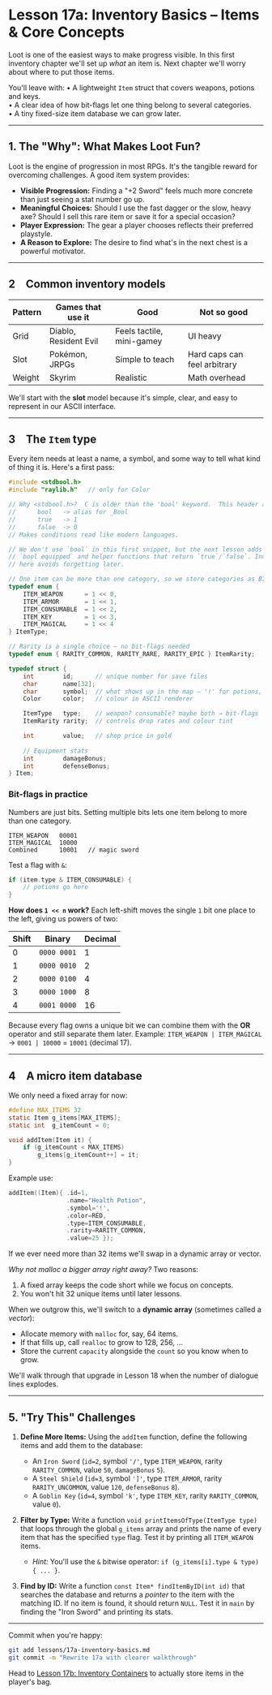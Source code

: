 # Lesson 17a: Inventory Basics – Items & Core Concepts

Loot is one of the easiest ways to make progress visible.  In this first inventory chapter we'll set up *what* an item is.  Next chapter we'll worry about where to put those items.

You'll leave with:
• A lightweight `Item` struct that covers weapons, potions and keys.  
• A clear idea of how bit-flags let one thing belong to several categories.  
• A tiny fixed-size item database we can grow later.

---
## 1. The "Why": What Makes Loot Fun?
Loot is the engine of progression in most RPGs. It's the tangible reward for overcoming challenges. A good item system provides:
- **Visible Progression:** Finding a "+2 Sword" feels much more concrete than just seeing a stat number go up.
- **Meaningful Choices:** Should I use the fast dagger or the slow, heavy axe? Should I sell this rare item or save it for a special occasion?
- **Player Expression:** The gear a player chooses reflects their preferred playstyle.
- **A Reason to Explore:** The desire to find what's in the next chest is a powerful motivator.

---
## 2 Common inventory models
Pattern | Games that use it | Good | Not so good
------- | ---------------- | ---- | ------------
Grid    | Diablo, Resident Evil | Feels tactile, mini-gamey | UI heavy
Slot    | Pokémon, JRPGs       | Simple to teach | Hard caps can feel arbitrary
Weight  | Skyrim               | Realistic           | Math overhead

We'll start with the **slot** model because it's simple, clear, and easy to represent in our ASCII interface.

---
## 3 The `Item` type
Every item needs at least a name, a symbol, and some way to tell what kind of thing it is.  Here's a first pass:

```c
#include <stdbool.h>
#include "raylib.h"   // only for Color

// Why <stdbool.h>?  C is older than the 'bool' keyword.  This header adds:
//      bool   -> alias for _Bool
//      true   -> 1
//      false  -> 0
// Makes conditions read like modern languages.

// We don't use `bool` in this first snippet, but the next lesson adds fields like
// `bool equipped` and helper functions that return `true`/`false`. Including it
// here avoids forgetting later.

// One item can be more than one category, so we store categories as BITS
typedef enum {
    ITEM_WEAPON      = 1 << 0,
    ITEM_ARMOR       = 1 << 1,
    ITEM_CONSUMABLE  = 1 << 2,
    ITEM_KEY         = 1 << 3,
    ITEM_MAGICAL     = 1 << 4
} ItemType;

// Rarity is a single choice – no bit-flags needed
typedef enum { RARITY_COMMON, RARITY_RARE, RARITY_EPIC } ItemRarity;

typedef struct {
    int        id;      // unique number for save files
    char       name[32];
    char       symbol;  // what shows up in the map – '!' for potions, '/' for swords
    Color      color;   // colour in ASCII renderer

    ItemType   type;    // weapon? consumable? maybe both → bit-flags
    ItemRarity rarity;  // controls drop rates and colour tint

    int        value;   // shop price in gold
    
    // Equipment stats
    int        damageBonus;
    int        defenseBonus;
} Item;
```

### Bit-flags in practice
Numbers are just bits.  Setting multiple bits lets one item belong to more than one category.

```
ITEM_WEAPON   00001
ITEM_MAGICAL  10000
Combined      10001   // magic sword
```

Test a flag with `&`:
```c
if (item.type & ITEM_CONSUMABLE) {
    // potions go here
}
```

**How does `1 << n` work?**  Each left-shift moves the single `1` bit one place to the left, giving us powers of two:

Shift | Binary        | Decimal
----- | ------------- | -------
0     | `0000 0001`   | 1
1     | `0000 0010`   | 2
2     | `0000 0100`   | 4
3     | `0000 1000`   | 8
4     | `0001 0000`   | 16

Because every flag owns a unique bit we can combine them with the **OR** operator and still separate them later.  Example:  `ITEM_WEAPON | ITEM_MAGICAL` → `0001 | 10000` = `10001` (decimal 17).

---
## 4 A micro item database
We only need a fixed array for now:
```c
#define MAX_ITEMS 32
static Item g_items[MAX_ITEMS];
static int  g_itemCount = 0;

void addItem(Item it) {
    if (g_itemCount < MAX_ITEMS)
        g_items[g_itemCount++] = it;
}
```
Example use:
```c
addItem((Item){ .id=1,
                .name="Health Potion",
                .symbol='!',
                .color=RED,
                .type=ITEM_CONSUMABLE,
                .rarity=RARITY_COMMON,
                .value=25 });
```
If we ever need more than 32 items we'll swap in a dynamic array or vector.

*Why not malloc a bigger array right away?*  Two reasons:
1. A fixed array keeps the code short while we focus on concepts.
2. You won't hit 32 unique items until later lessons.

When we outgrow this, we'll switch to a **dynamic array** (sometimes called a *vector*):
- Allocate memory with `malloc` for, say, 64 items.
- If that fills up, call `realloc` to grow to 128, 256, …
- Store the current `capacity` alongside the `count` so you know when to grow.

We'll walk through that upgrade in Lesson 18 when the number of dialogue lines explodes.

---
## 5. "Try This" Challenges

1.  **Define More Items:** Using the `addItem` function, define the following items and add them to the database:
    *   An `Iron Sword` (`id=2`, symbol `'/'`, type `ITEM_WEAPON`, rarity `RARITY_COMMON`, value `50`, `damageBonus` `5`).
    *   A `Steel Shield` (`id=3`, symbol `']'`, type `ITEM_ARMOR`, rarity `RARITY_UNCOMMON`, value `120`, `defenseBonus` `8`).
    *   A `Goblin Key` (`id=4`, symbol `'k'`, type `ITEM_KEY`, rarity `RARITY_COMMON`, value `0`).

2.  **Filter by Type:** Write a function `void printItemsOfType(ItemType type)` that loops through the global `g_items` array and prints the name of every item that has the specified `type` flag. Test it by printing all `ITEM_WEAPON` items.
    *   *Hint:* You'll use the `&` bitwise operator: `if (g_items[i].type & type) { ... }`.

3.  **Find by ID:** Write a function `const Item* findItemByID(int id)` that searches the database and returns a *pointer* to the item with the matching ID. If no item is found, it should return `NULL`. Test it in `main` by finding the "Iron Sword" and printing its stats.

---
Commit when you're happy:
```bash
git add lessons/17a-inventory-basics.md
git commit -m "Rewrite 17a with clearer walkthrough"
```

Head to [Lesson 17b: Inventory Containers](17b-inventory-containers.md) to actually store items in the player's bag.